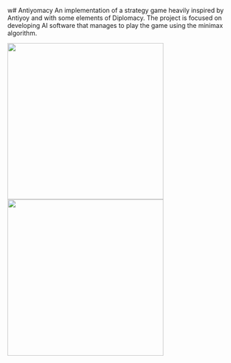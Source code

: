w# Antiyomacy
An implementation of a strategy game heavily inspired by Antiyoy and with some elements of Diplomacy. The project is focused on developing AI software that manages to play the game using the minimax algorithm.

<img src="https://github.com/MrPio/Antiyomacy/assets/22773005/158ca404-f159-4d62-9689-b9e68fd537fa" width="350rem">
<img src="https://github.com/MrPio/Antiyomacy/assets/22773005/3749ea30-a847-4ace-97a6-1beaea5184c6" width="350rem">

